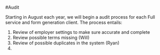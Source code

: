 #Audit

Starting in August each year, we will begin a audit process for each Full service and form generation client. The process entails:

1. Review of employer settings to make sure accurate and complete
2. Review possible terms missing (Will)
3. Review of possible duplicates in the system (Ryan)
4. 